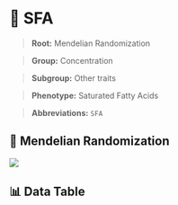 # 🧪 SFA

> **Root:** Mendelian Randomization

> **Group:** Concentration  

> **Subgroup:** Other traits

> **Phenotype:** Saturated Fatty Acids  

> **Abbreviations:** `SFA`

## 🧬 Mendelian Randomization  

<img src="/MR/Figures/Inverse/SFA.png"/>


## 📊 Data Table


<CsvTableMRI src="/public/MR/Data/Inverse/SFA.csv"/>
